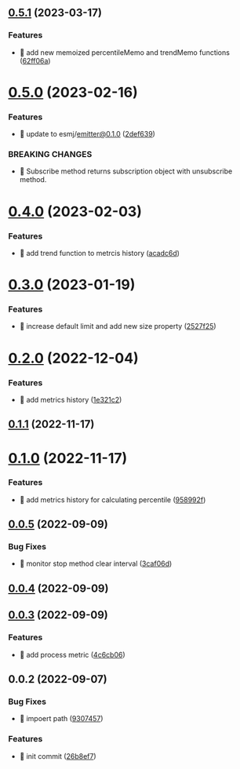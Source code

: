 ## [0.5.1](https://github.com/mjancarik/esmj-monitor/compare/v0.5.0...v0.5.1) (2023-03-17)


### Features

* 🎸 add new memoized percentileMemo and trendMemo functions ([62ff06a](https://github.com/mjancarik/esmj-monitor/commit/62ff06a6762a241e61ff99bf4083766311641016))



# [0.5.0](https://github.com/mjancarik/esmj-monitor/compare/v0.4.0...v0.5.0) (2023-02-16)


### Features

* 🎸 update to esmj/emitter@0.1.0 ([2def639](https://github.com/mjancarik/esmj-monitor/commit/2def6396d52210983075dd8e8d3ba20166b84905))


### BREAKING CHANGES

* 🧨 Subscribe method returns subscription object with unsubscribe method.



# [0.4.0](https://github.com/mjancarik/esmj-monitor/compare/v0.3.0...v0.4.0) (2023-02-03)


### Features

* 🎸 add trend function to metrcis history ([acadc6d](https://github.com/mjancarik/esmj-monitor/commit/acadc6d2ef17829a3552bab9f763ff2d0aa7bc00))



# [0.3.0](https://github.com/mjancarik/esmj-monitor/compare/v0.2.0...v0.3.0) (2023-01-19)


### Features

* 🎸 increase default limit and add new size property ([2527f25](https://github.com/mjancarik/esmj-monitor/commit/2527f25edd2493fc10b6de0bc4a3866881f5710b))



# [0.2.0](https://github.com/mjancarik/esmj-monitor/compare/v0.1.1...v0.2.0) (2022-12-04)


### Features

* 🎸 add metrics history ([1e321c2](https://github.com/mjancarik/esmj-monitor/commit/1e321c22d857ba4ea072c28cd2236ff840c18adc))



## [0.1.1](https://github.com/mjancarik/esmj-monitor/compare/v0.1.0...v0.1.1) (2022-11-17)



# [0.1.0](https://github.com/mjancarik/esmj-monitor/compare/v0.0.5...v0.1.0) (2022-11-17)


### Features

* 🎸 add metrics history for calculating percentile ([958992f](https://github.com/mjancarik/esmj-monitor/commit/958992f36878eb153d10dd5a7a20fc453b930ea5))



## [0.0.5](https://github.com/mjancarik/esmj-monitor/compare/v0.0.4...v0.0.5) (2022-09-09)


### Bug Fixes

* 🐛 monitor stop method clear interval ([3caf06d](https://github.com/mjancarik/esmj-monitor/commit/3caf06dd916249fa62506c12e5287f85b7a1c7b1))



## [0.0.4](https://github.com/mjancarik/esmj-monitor/compare/v0.0.3...v0.0.4) (2022-09-09)



## [0.0.3](https://github.com/mjancarik/esmj-monitor/compare/v0.0.2...v0.0.3) (2022-09-09)


### Features

* 🎸 add process metric ([4c6cb06](https://github.com/mjancarik/esmj-monitor/commit/4c6cb0651d6f3fefeb777dd84456ebce6e542ab0))



## 0.0.2 (2022-09-07)


### Bug Fixes

* 🐛 impoert path ([9307457](https://github.com/mjancarik/esmj-monitor/commit/930745799d06fcb12c79f7a173b5b88d207ecdaf))


### Features

* 🎸 init commit ([26b8ef7](https://github.com/mjancarik/esmj-monitor/commit/26b8ef73e8fc0358b17fb5f01dc44ef76ede165f))



